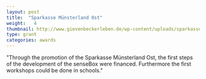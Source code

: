 ```yaml
---
layout: post
title:  "Sparkasse Münsterland Ost"
weight:   4
thumbnail: http://www.gievenbeckerleben.de/wp-content/uploads/sparkasse_logo.gif
type: grant
categories: awards
---
```

"Through the promotion of the Sparkasse Münsterland Ost, the first steps of the development of the senseBox were financed. Furthermore the first workshops could be done in schools."
